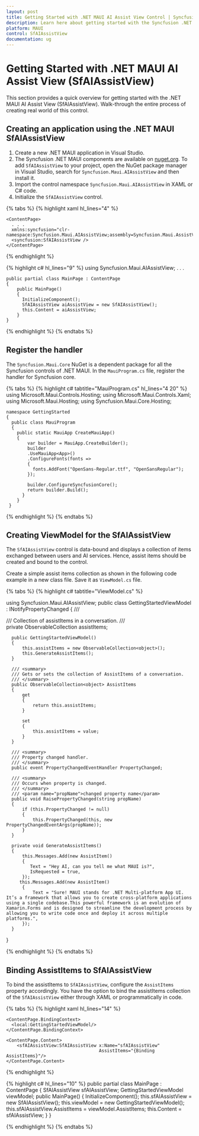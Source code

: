 ```yaml
---
layout: post
title: Getting Started with .NET MAUI AI Assist View Control | Syncfusion
description: Learn here about getting started with the Syncfusion .NET MAUI AI Assist View (SfAIAssistView) control, its elements and more.
platform: MAUI
control: SfAIAssistView
documentation: ug
---
```


# Getting Started with .NET MAUI AI Assist View (SfAIAssistView)

This section provides a quick overview for getting started with the .NET MAUI AI Assist View (SfAIAssistView). Walk-through the entire process of creating real world of this control.

## Creating an application using the .NET MAUI SfAIAssistView

 1. Create a new .NET MAUI application in Visual Studio.
 2. The Syncfusion .NET MAUI components are available on [nuget.org](https://www.nuget.org/). To add `SfAIAssistView` to your project, open the NuGet package manager in Visual Studio, search for `Syncfusion.Maui.AIAssistView` and then install it.
 3. Import the control namespace `Syncfusion.Maui.AIAssistView` in XAML or C# code.
 4. Initialize the `SfAIAssistView` control.

{% tabs %}
{% highlight xaml hl_lines="4" %}

    <ContentPage> 
      . . .
      xmlns:syncfusion="clr-namespace:Syncfusion.Maui.AIAssistView;assembly=Syncfusion.Maui.AssistView">
      <syncfusion:SfAIAssistView />
    </ContentPage>

{% endhighlight %}

{% highlight c# hl_lines="9" %}
    using Syncfusion.Maui.AIAssistView;
    . . .

    public partial class MainPage : ContentPage
    {
        public MainPage()
        {
          InitializeComponent();
          SfAIAssistView aiAssistView = new SfAIAssistView();
          this.Content = aiAssistView;
        }
    }

{% endhighlight %}
{% endtabs %}

## Register the handler

The `Syncfusion.Maui.Core` NuGet is a dependent package for all the Syncfusion controls of .NET MAUI. In the `MauiProgram.cs` file, register the handler for Syncfusion core.

{% tabs %}
{% highlight c# tabtitle="MauiProgram.cs" hl_lines="4 20" %}
    using Microsoft.Maui.Controls.Hosting;
    using Microsoft.Maui.Controls.Xaml;
    using Microsoft.Maui.Hosting;
    using Syncfusion.Maui.Core.Hosting;

    namespace GettingStarted
    {
      public class MauiProgram 
      {
        public static MauiApp CreateMauiApp()
        {
            var builder = MauiApp.CreateBuilder();
            builder
            .UseMauiApp<App>()
            .ConfigureFonts(fonts =>
            {
              fonts.AddFont("OpenSans-Regular.ttf", "OpenSansRegular");
            });

            builder.ConfigureSyncfusionCore();
            return builder.Build();
          }
        }
     }

{% endhighlight %} 
{% endtabs %}

## Creating ViewModel for the SfAIAssistView

The `SfAIAssistView` control is data-bound and displays a collection of items exchanged between users and AI services. Hence, assist items should be created and bound to the control.

Create a simple assist items collection as shown in the following code example in a new class file. Save it as `ViewModel.cs` file.

{% tabs %}
{% highlight c# tabtitle="ViewModel.cs" %}

  using Syncfusion.Maui.AIAssistView;
  public class GettingStartedViewModel : INotifyPropertyChanged
  {
      /// <summary>
      /// Collection of assistItems in a conversation.
      /// </summary>
      private ObservableCollection<object> assistItems;


      public GettingStartedViewModel()
      {
          this.assistItems = new ObservableCollection<object>();
          this.GenerateAssistItems();
      }

      /// <summary>
      /// Gets or sets the collection of AssistItems of a conversation.
      /// </summary>
      public ObservableCollection<object> AssistItems
      {
          get
          {
              return this.assistItems;
          }

          set
          {
              this.assistItems = value;
          }
      }

      /// <summary>
      /// Property changed handler.
      /// </summary>
      public event PropertyChangedEventHandler PropertyChanged;

      /// <summary>
      /// Occurs when property is changed.
      /// </summary>
      /// <param name="propName">changed property name</param>
      public void RaisePropertyChanged(string propName)
      {
          if (this.PropertyChanged != null)
          {
              this.PropertyChanged(this, new PropertyChangedEventArgs(propName));
          }
      }

      private void GenerateAssistItems()
      {
          this.Messages.Add(new AssistItem()
          {
             Text = "Hey AI, can you tell me what MAUI is?",
             IsRequested = true,
          });
         this.Messages.Add(new AssistItem()
          {
              Text = "Sure! MAUI stands for .NET Multi-platform App UI. It’s a framework that allows you to create cross-platform applications using a single codebase.This powerful framework is an evolution of Xamarin.Forms and is designed to streamline the development process by allowing you to write code once and deploy it across multiple platforms.",
          });
      }
   }

{% endhighlight %}
{% endtabs %}

## Binding AssistItems to SfAIAssistView

To bind the assistItems to `SfAIAssistView`, configure the `AssistItems` property accordingly. You have the option to bind the assistItems collection of the `SfAIAssistView` either through XAML or programmatically in code.

{% tabs %} 
{% highlight xaml hl_lines="14" %}
<?xml version="1.0" encoding="utf-8" ?>
<ContentPage xmlns="http://schemas.microsoft.com/dotnet/2021/maui"
             xmlns:x="http://schemas.microsoft.com/winfx/2009/xaml"
             xmlns:sfAIAssistView="clr-namespace:Syncfusion.Maui.AIAssistView;assembly=Syncfusion.Maui.AIAssistView"
             xmlns:local="clr-namespace:GettingStarted.ViewModel"
             x:Class="GettingStarted.MainPage">

    <ContentPage.BindingContext>
      <local:GettingStartedViewModel/>
    </ContentPage.BindingContext>

    <ContentPage.Content>
        <sfAIAssistView:SfAIAssistView x:Name="sfAIAssistView"
                                       AssistItems="{Binding AssistItems}"/>
    </ContentPage.Content>	
</Content>

{% endhighlight %} 

{% highlight c# hl_lines="10" %} 
 public partial class MainPage : ContentPage 
 {
    SfAIAssistView sfAIAssistView; 
    GettingStartedViewModel viewModel; 
    public MainPage() 
    { 
        InitializeComponent(); 
        this.sfAIAssistView = new SfAIAssistView();
        this.viewModel = new GettingStartedViewModel(); 
        this.sfAIAssistView.AssistItems = viewModel.AssistItems; 
        this.Content = sfAIAssistView; 
     } 
  } 
    
{% endhighlight %} 
{% endtabs %}
